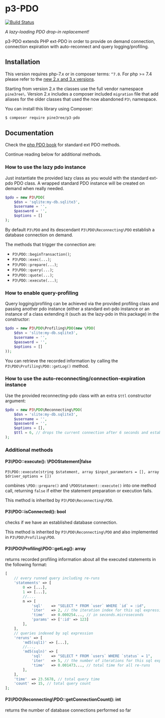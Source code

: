 # p3-PDO

[![Build Status](https://travis-ci.org/pine3ree/p3-pdo.svg?branch=master)](https://travis-ci.org/pine3ree/p3-pdo)

*A lazy-loading PDO drop-in replacement!*

p3-PDO extends PHP ext-PDO in order to provide on demand connection, connection
expiration with auto-reconnect and query logging/profiling.


## Installation

This version requires php-7.x or in composer terms: `^7.0`.
For php >= 7.4 please refer to the [new 2.x and 3.x versions](https://github.om/pine3ree/pine3ree-pdo).

Starting from version 2.x the classes use the full vendor namespace `pine3ree\`.
Version 2.x includes a composer included `migration` file that add aliases for
the older classes that used the now abandoned `P3\` namespace.

You can install this library using Composer:

```bash
$ composer require pine3ree/p3-pdo
```

## Documentation

Check the [php PDO book](https://www.php.net/manual/en/book.pdo.php) for standard ext PDO methods.

Continue reading below for additional methods.

### How to use the lazy pdo instance

Just instantiate the provided lazy class as you would with the standard ext-pdo
PDO class. A wrapped standard PDO instance will be created on demand when really needed.

```php
$pdo = new P3\PDO(
    $dsn = 'sqlite:my-db.sqlite3',
    $username = '',
    $password = '',
    $options = []
);
```

By default `P3\PDO` and its descendant `P3\PDO\Reconnecting\PDO` establish a
database connection on demand.

The methods that trigger the connection are:

- `P3\PDO::beginTransaction()`;
- `P3\PDO::exec(...)`;
- `P3\PDO::prepare(...)`;
- `P3\PDO::query(...)`;
- `P3\PDO::quote(...)`;
- `P3\PDO::execute(...)`;


### How to enable query-profiling

Query logging/profiling can be achieved via the provided profiling class and passing
another pdo instance (either a standard ext-pdo instance or an instance of a class
extending it (such as the lazy-pdo in this package) in the constructor:
```php
$pdo = new P3\PDO\Profiling\PDO(new \PDO(
    $dsn = 'slite:my-db.sqlite3',
    $username = '',
    $password = '',
    $options = []
));
```
You can retrieve the recorded information by calling the `P3\PDO\Profiling\PDO::getLog()` method.


### How to use the auto-reconnecting/connection-expiration instance

Use the provided reconnecting-pdo class with an extra `$ttl` constructor argument:

```php
$pdo = new P3\PDO\Reconnecting\PDO(
    $dsn = 'slite:my-db.sqlite3',
    $username = '',
    $password = '',
    $options = [],
    $ttl = 6, // drops the current connection after 6 seconds and establish a new one on demand
);
```


### Additional methods

#### P3\PDO::execute(): \PDOStatement|false
```
P3\PDO::execute(string $statement, array $input_parameters = [], array $driver_options = [])
```
combines `\PDO::prepare()` and `\PDOStatement::execute()` into one method call,
returning `false` if either the statement preparation or execution fails.

This method is inherited by `P3\PDO\Reconnecting\PDO`.

#### P3\PDO::isConnected(): bool

checks if we have an established database connection.

This method is inherited by `P3\PDO\Reconnecting\PDO` and also implemented in `P3\PDO\Profiling\PDO`.

#### P3\PDO\Profiling\PDO::getLog(): array
returns recorded profiling information about all the executed statements in the
following format:
```php
[
    // every runned query including re-runs
    'statements' => [
        0 => [...],
        1 => [...],
        //....
        n => [
            'sql'    => "SELECT * FROM `user` WHERE `id` = :id",
            'iter'   => 2, // the iteration index for this sql expression
            'time'   => 0.000254..., // in seconds.microseconds
            'params' => [':id' => 123]
        ],
    ],
    // queries indexed by sql expression
    'reruns' => [
        'md5(sql1)' => [...],
        //...,
        'md5(sqln)' => [
            'sql'    => "SELECT * FROM `users` WHERE `status` = 1",
            'iter'   => 5, // the number of iterations for this sql expression
            'time'   => 0.001473..., // total time for all re-runs
        ],
    ],
    'time'  => 23.5678, // total query time
    'count' => 15, // total query count
];
```
#### P3\PDO\Reconnecting\PDO::getConnectionCount(): int
returns the number of database connections performed so far

